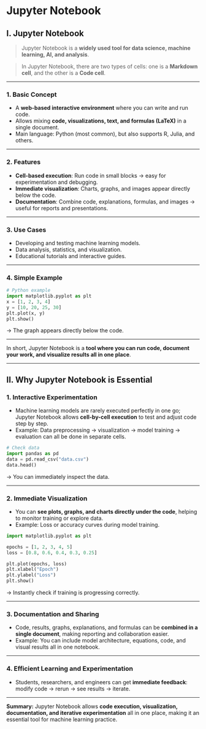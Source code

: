 # Jupyter Notebook

## I. Jupyter Notebook
> Jupyter Notebook is a **widely used tool for data science, machine learning, AI, and analysis**.

> In Jupyter Notebook, there are two types of cells: one is a **Markdown cell**, and the other is a **Code cell**.

---

### 1. Basic Concept

* A **web-based interactive environment** where you can write and run code.
* Allows mixing **code, visualizations, text, and formulas (LaTeX)** in a single document.
* Main language: Python (most common), but also supports R, Julia, and others.

---

### 2. Features

* **Cell-based execution**: Run code in small blocks → easy for experimentation and debugging.
* **Immediate visualization**: Charts, graphs, and images appear directly below the code.
* **Documentation**: Combine code, explanations, formulas, and images → useful for reports and presentations.

---

### 3. Use Cases

* Developing and testing machine learning models.
* Data analysis, statistics, and visualization.
* Educational tutorials and interactive guides.

---

### 4. Simple Example

```python
# Python example
import matplotlib.pyplot as plt
x = [1, 2, 3, 4]
y = [10, 20, 25, 30]
plt.plot(x, y)
plt.show()
```

→ The graph appears directly below the code.

---

In short, Jupyter Notebook is a **tool where you can run code, document your work, and visualize results all in one place**.



---

## II. Why Jupyter Notebook is Essential
### 1. **Interactive Experimentation**

* Machine learning models are rarely executed perfectly in one go; Jupyter Notebook allows **cell-by-cell execution** to test and adjust code step by step.
* Example: Data preprocessing → visualization → model training → evaluation can all be done in separate cells.

```python
# Check data
import pandas as pd
data = pd.read_csv("data.csv")
data.head()
```

→ You can immediately inspect the data.

---

### 2. **Immediate Visualization**

* You can **see plots, graphs, and charts directly under the code**, helping to monitor training or explore data.
* Example: Loss or accuracy curves during model training.

```python
import matplotlib.pyplot as plt

epochs = [1, 2, 3, 4, 5]
loss = [0.8, 0.6, 0.4, 0.3, 0.25]

plt.plot(epochs, loss)
plt.xlabel("Epoch")
plt.ylabel("Loss")
plt.show()
```

→ Instantly check if training is progressing correctly.

---

### 3. **Documentation and Sharing**

* Code, results, graphs, explanations, and formulas can be **combined in a single document**, making reporting and collaboration easier.
* Example: You can include model architecture, equations, code, and visual results all in one notebook.

---

### 4. **Efficient Learning and Experimentation**

* Students, researchers, and engineers can get **immediate feedback**: modify code → rerun → see results → iterate.

---

**Summary:**
Jupyter Notebook allows **code execution, visualization, documentation, and iterative experimentation** all in one place, making it an essential tool for machine learning practice.